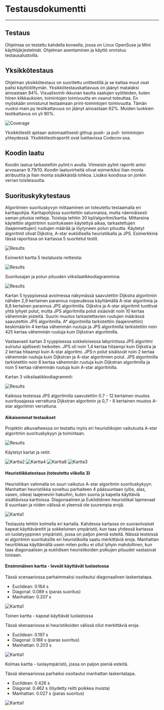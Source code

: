 # Testausdokumentti
----

## Testaus

Ohjelmaa on testattu kahdella koneella, jossa on Linux OpenSuse ja Mint käyttöjärjestelmät. Ohjelman asentaminen ja  käyttö onnistuu testausalustoilla. 

## Yksikkötestaus

Ohjelman yksikkötestaus on suoritettu unittestillä ja se kattaa muut osat paitsi käyttöliittymän. Yksikkötestauskattavuus on jäänyt matalaksi ainoastaan 84%. Visualisointi-ikkunan kautta saatujen syötteiden, kuten hiiren klikkauksien, toimintojen toimivuutta en osanut toteuttaa. En myöskään onnistunut testaamaan print-toimintojen toimivuutta. Tämän vuoksi main.py testikattavuus on jäänyt ainoastaan 62%. Muiden luokkien testikattavus on yli 90%.

![Coverage](https://github.com/zmejka/MM-Tira-harjoitustyo2022/blob/master/dokumentaatio/kuvat/coverage_end.png)

Yksikkötestit ajetaan automaattisesti githup push- ja pull- toimintojen yhteydessä. Yksikkötestiraportit ovat luettavissa Codecov:ssa.

## Koodin laatu

Koodin laatua tarkasteltiin pylint:n avulla. Viimeisin pylint raportti antoi arvosanan 9.79/10. Koodin laatuvirheitä olivat esimerkiksi liian monta atribuuttia ja liian monta sisäkkäistä lohkoa. Lisäksi koodissa on jonkin verran toisteisuutta.

## Suorituskykytestaus

Algoritmien suorituskyvyn mittaaminen on toteutettu testaamalla eri karttapohjia. Karttapohjissa suoritettiin satunnaisia, mutta näennäisesti saman pituisia reitteja. Toistoja tehtiin 30 kpl/algoritmi/kartta. Mittareina käytettiin algotritmin suoritukseen käytettyä aikaa, tarkastettujen (laajennettujen) ruutujen määrää ja löytyneen polun pituutta. Käytetyt algoritmit olivat Dijkstra, A-star euklidisella heuristiikalla ja JPS. Esimerkkinä tässä raportissa on kartassa 5 suoritetut testit.

![Results](https://github.com/zmejka/MM-Tira-harjoitustyo2022/blob/master/dokumentaatio/kuvat/kartta5_results.png)

Esimerkit kartta 5 testatuista reitteista:

![Results](https://github.com/zmejka/MM-Tira-harjoitustyo2022/blob/master/dokumentaatio/kuvat/kartta5_paths.png)

Suoritusajan ja polun pituuden viiksilaatikkodiagrammina:

![Results](https://github.com/zmejka/MM-Tira-harjoitustyo2022/blob/master/dokumentaatio/kuvat/kartta5_charts.png)

Kartan 5 tyyppisessä avoimessa näkymässä saavutettiin Dijkstra algoritmiin nähden 2,9 kertainen parannus nopeudessa käyttämällä A-star algoritmia ja 8,8 kertainen parannus JPS algoritmilla. Dijkstra ja A-star algoritmit tuottivat yhtä lyhyet polut, mutta JPS algoritmilla polut sisäsivät noin 10 kertaa vähemmän pisteitä. Suurin muutos tarkastettavien ruutujen määrässä saavutettiin JPS algoritmilla. A* algoritmilla tarkistettiin (laajennettiin) keskimääriin 4 kertaa vähemmän ruutuja ja JPS algoritmilla tarkistettiin noin 425 kertaa vähemmän ruutuja kuin Dijkstran algoritmilla. 

Vastaavasti kartan 3 tyyppisessa sokkeloisessa labyrintissa JPS algoritmi suiriutui ajallisesti heikoiten. JPS oli noin 1,4 kertaa hitaampi kuin Dijkstra ja 2 kertaa hitaampi kuin A-star algoritmi. JPS:n polut sisälsivät noin 2 kertaa vähemmän ruutuja kuin Dijkstran ja A-star algoritmien polut. JPS algoritmilla tarkistettiin noin 6 kertaa vähemmän ruutuja kuin Dijkstran algoritmilla ja noin 5 kertaa vähemmän ruutuja kuin A-star algoritmilla.

Kartan 3 viiksilaatikkodiagrammit:

![Results](https://github.com/zmejka/MM-Tira-harjoitustyo2022/blob/master/dokumentaatio/kuvat/kartta3_charts.png)

Kaikissa testeissa JPS algoritmilla saavutettiin 0.7 - 12 kertainen muutos suoritusajassa verrattuna Dijkstran algoritmin ja 0,7 - 8 kertainen muutos A-star algoritmin verrattuna.  

#### Aikaisemmat testaukset

Projektin alkuvaiheessa on testattu myös eri heuristiikojen vaikutusta A-star algoritmin suorituskykyyn ja toimintaan.

![Results](https://github.com/zmejka/MM-Tira-harjoitustyo2022/blob/master/dokumentaatio/kuvat/vko6_tulokset.png)

Käytetyt kartat ja reitit.

![Kartta2](https://github.com/zmejka/MM-Tira-harjoitustyo2022/blob/master/dokumentaatio/kuvat/kartta2.png)
![Kartta4](https://github.com/zmejka/MM-Tira-harjoitustyo2022/blob/master/dokumentaatio/kuvat/kartta4.png)
![Kartta8](https://github.com/zmejka/MM-Tira-harjoitustyo2022/blob/master/dokumentaatio/kuvat/kartta8.png)
![Kartta3](https://github.com/zmejka/MM-Tira-harjoitustyo2022/blob/master/dokumentaatio/kuvat/kartta3.png)


#### Heuristiikkatestaus (toteutettu viikolla 3)

Heuristiikan valinnalla on suuri vaikutus A-star algoritmin suorituskykyyn. Manhattan heuristiikka soveltuu parhaiteen 4 pääsuuntaan (ylös, alas, vasen, oikea) laajeneviin hakuihin, kuten suoria ja kapeita käyttäviä sisältävissa karttoissa. Diagonaalinen ja Euklididinen heuristiikat lajenevaat 8 suuntaan ja niiden välissä ei yleensä ole suurempia erojä. 

![Kartta1](https://github.com/zmejka/MM-Tira-harjoitustyo2022/blob/master/dokumentaatio/kuvat/kartta1_vko3.png)

Testausta tehtiin kolmella eri kartalla. Kahdessa kartassa on suoraviivaiset kapeat käyttäväreitit ja sokkeloinen ympäristö, kun taas yhdessä kartassa on luolatyyppinen ympäristö, jossa on paljon pieniä esteitä. Näissä testeissä ei algoritmin suorituksille eri heuristikoilla saatu merkittäviä eroja. Manhattan heuritiikkaa käyttämällä usein miten polku ei ollut lyhyin mahdollinen, kun taas diagonaalisen ja euklidisen heuristikoiden polkujen pituudet vastasivat toisiaan.

#### Ensimmäinen kartta - leveät käyttävät luolastossa

Tässä scenaariossa parhaimmaksi osoitautui diagonaalinen laskentatapa. 

- Euclidean: 0.164 s
- Diagonal: 0.089 s (paras suoritus)
- Manhattan: 0.207 s

![Kartta1](https://github.com/zmejka/MM-Tira-harjoitustyo2022/blob/master/dokumentaatio/kuvat/kartta1_vko3.png)

Toinen kartta - kapeat käyttävät luolastossa

Tässä skenaariossa ei heuristikoiden välissä ollut merkittäviä eroja.

- Euclidean: 0.197 s
- Diagonal: 0.188 s (paras suoritus)
- Manhattan: 0.203 s

![Kartta1](https://github.com/zmejka/MM-Tira-harjoitustyo2022/blob/master/dokumentaatio/kuvat/kartta2_vko3.png)

Kolmas kartta - luolaympäristö, jossa on paljon pieniä esteitä.

Tässä skenaariossa parhaiksi osoitautui manhattan laskentatapa. 

- Euclidean: 0.426 s
- Diagonal: 0.462 s (löydetty reitti poikkea muista)
- Manhattan: 0.027 s (paras suoritus)

![Kartta1](https://github.com/zmejka/MM-Tira-harjoitustyo2022/blob/master/dokumentaatio/kuvat/kartta3_vko3.png)
